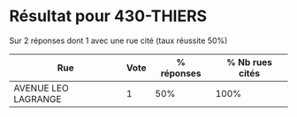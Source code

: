 # Résultat pour 430-THIERS

Sur 2 réponses dont 1 avec une rue cité (taux réussite 50%)

| Rue | Vote | % réponses | % Nb rues cités|
|-----|------|------------|----------------|
| AVENUE LEO LAGRANGE | 1 | 50% | 100%|
